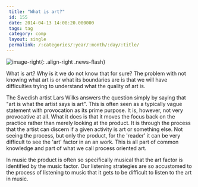 ```yaml
---
 title: "What is art?"
 id: 155
 date: 2014-04-13 14:08:20.000000
 tags: tag
 category: comp
 layout: single
 permalink: /:categories/:year/:month/:day/:title/
---
```

![image-right](/assets/images/){: .align-right .news-flash}

What is art? Why is it we do not know that for sure? The problem with not knowing what art is or what its boundaries are is that we will have difficulties trying to understand what the quality of art is.

The Swedish artist Lars Wilks answers the question simply by saying that "art is what the artist says is art". This is often seen as a typically vague statement with provocation as its prime purpose. It is, however, not very provocative at all. What it does is that it moves the focus back on the practice rather than merely looking at the product. It is through the process that the artist can discern if a given activity is art or something else. Not seeing the process, but only the product, for the 'reader' it can be very difficult to see the 'art' factor in an an work. This is all part of common knowledge and part of what we call process oriented art. 

In music the product is often so specifically musical that the art factor is identified by the music factor. Our listening strategies are so accustomed to the process of listening to music that it gets to be difficult to listen to the art in music. 

